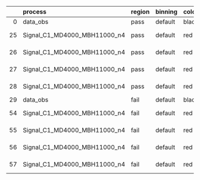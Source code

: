 |    | process                      | region   | binning   | color   | process_type   |   scale | variation   | source_filename                                                       | source_histname    | alias                        | title     |   combine_idx |     lnN |   shapes | syst_type   | direction   | variation_alias   |
|---:|:-----------------------------|:---------|:----------|:--------|:---------------|--------:|:------------|:----------------------------------------------------------------------|:-------------------|:-----------------------------|:----------|--------------:|--------:|---------:|:------------|:------------|:------------------|
|  0 | data_obs                     | pass     | default   | black   | DATA           |       1 | nominal     | ./histograms_for_2DAlphabet_v18//BH_Data.root                         | hpass              | Data                         | Data      |           nan | nan     |      nan | nan         | nan         | nan               |
| 25 | Signal_C1_MD4000_MBH11000_n4 | pass     | default   | red     | SIGNAL         |       1 | lumi        | ./histograms_for_2DAlphabet_v18//BH_Signal_C1_MD4000_MBH11000_n4.root | hpass              | Signal_C1_MD4000_MBH11000_n4 | BH signal |           nan |   1.016 |      nan | lnN         | nan         | nan               |
| 26 | Signal_C1_MD4000_MBH11000_n4 | pass     | default   | red     | SIGNAL         |       1 | SVM         | ./histograms_for_2DAlphabet_v18//BH_Signal_C1_MD4000_MBH11000_n4.root | hpass_SVMsyst_up   | Signal_C1_MD4000_MBH11000_n4 | BH signal |           nan | nan     |        1 | shapes      | Up          | SVMsyst           |
| 27 | Signal_C1_MD4000_MBH11000_n4 | pass     | default   | red     | SIGNAL         |       1 | SVM         | ./histograms_for_2DAlphabet_v18//BH_Signal_C1_MD4000_MBH11000_n4.root | hpass_SVMsyst_down | Signal_C1_MD4000_MBH11000_n4 | BH signal |           nan | nan     |        1 | shapes      | Down        | SVMsyst           |
| 28 | Signal_C1_MD4000_MBH11000_n4 | pass     | default   | red     | SIGNAL         |       1 | nominal     | ./histograms_for_2DAlphabet_v18//BH_Signal_C1_MD4000_MBH11000_n4.root | hpass              | Signal_C1_MD4000_MBH11000_n4 | BH signal |           nan | nan     |      nan | nan         | nan         | nan               |
| 29 | data_obs                     | fail     | default   | black   | DATA           |       1 | nominal     | ./histograms_for_2DAlphabet_v18//BH_Data.root                         | hfail              | Data                         | Data      |           nan | nan     |      nan | nan         | nan         | nan               |
| 54 | Signal_C1_MD4000_MBH11000_n4 | fail     | default   | red     | SIGNAL         |       1 | lumi        | ./histograms_for_2DAlphabet_v18//BH_Signal_C1_MD4000_MBH11000_n4.root | hfail              | Signal_C1_MD4000_MBH11000_n4 | BH signal |           nan |   1.016 |      nan | lnN         | nan         | nan               |
| 55 | Signal_C1_MD4000_MBH11000_n4 | fail     | default   | red     | SIGNAL         |       1 | SVM         | ./histograms_for_2DAlphabet_v18//BH_Signal_C1_MD4000_MBH11000_n4.root | hfail_SVMsyst_up   | Signal_C1_MD4000_MBH11000_n4 | BH signal |           nan | nan     |        1 | shapes      | Up          | SVMsyst           |
| 56 | Signal_C1_MD4000_MBH11000_n4 | fail     | default   | red     | SIGNAL         |       1 | SVM         | ./histograms_for_2DAlphabet_v18//BH_Signal_C1_MD4000_MBH11000_n4.root | hfail_SVMsyst_down | Signal_C1_MD4000_MBH11000_n4 | BH signal |           nan | nan     |        1 | shapes      | Down        | SVMsyst           |
| 57 | Signal_C1_MD4000_MBH11000_n4 | fail     | default   | red     | SIGNAL         |       1 | nominal     | ./histograms_for_2DAlphabet_v18//BH_Signal_C1_MD4000_MBH11000_n4.root | hfail              | Signal_C1_MD4000_MBH11000_n4 | BH signal |           nan | nan     |      nan | nan         | nan         | nan               |